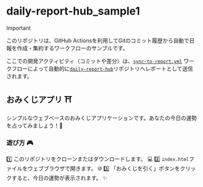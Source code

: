 # daily-report-hub_sample1

> [!IMPORTANT]
> このリポジトリは、GitHub Actionsを利用してGitのコミット履歴から自動で日報を作成・集約するワークフローのサンプルです。
>
> ここでの開発アクティビティ（コミットや差分）は、[`sync-to-report.yml`](./.github/workflows/sync-to-report.yml) ワークフローによって自動的に[`daily-report-hub`](https://github.com/Sunwood-ai-labs/daily-report-hub)リポジトリへレポートとして送信されます。

## おみくじアプリ ⛩️

シンプルなウェブベースのおみくじアプリケーションです。あなたの今日の運勢を占ってみましょう！🔮

### 遊び方 🎮

1️⃣ このリポジトリをクローンまたはダウンロードします。 💻
2️⃣ `index.html`ファイルをウェブブラウザで開きます。 🌐
3️⃣ 「おみくじを引く」ボタンをクリックすると、今日の運勢が表示されます。 ✨